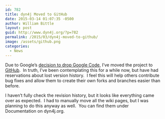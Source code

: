 ```yaml
---
id: 782
title: dyn4j Moved to GitHub
date: 2015-03-14 01:07:35 -0500
author: William Bittle
layout: post
guid: http://www.dyn4j.org/?p=782
permalink: /2015/03/dyn4j-moved-to-github/
image: /assets/github.png
categories:
  - News
---
```

Due to Google&#8217;s <a onclick="javascript:pageTracker._trackPageview('/outgoing/google-opensource.blogspot.com/2015/03/farewell-to-google-code.html');" title="Google Dropping Google Code"  href="http://google-opensource.blogspot.com/2015/03/farewell-to-google-code.html" target="_blank" rel="noopener">decision to drop Google Code</a>, I&#8217;ve moved the project to <a onclick="javascript:pageTracker._trackPageview('/outgoing/github.com/dyn4j/dyn4j/');" title="dyn4j on GitHub"  href="https://github.com/dyn4j/dyn4j/" target="_blank" rel="noopener">GitHub</a>.  In truth, I&#8217;ve been contemplating this for a while now, but have had reservations about lost version history.  I feel this will help others contribute bug fixes and allow them to create their own forks and branches easier than before.

I haven&#8217;t fully check the revision history, but it looks like everything came over as expected.  I had to manually move all the wiki pages, but I was planning to do this anyway as well.  You can find them under Documentation on dyn4j.org.